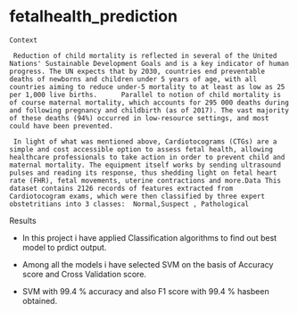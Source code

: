 # fetalhealth_prediction
    
    Context      
     
     Reduction of child mortality is reflected in several of the United Nations' Sustainable Development Goals and is a key indicator of human progress. The UN expects that by 2030, countries end preventable deaths of newborns and children under 5 years of age, with all countries aiming to reduce under‑5 mortality to at least as low as 25 per 1,000 live births.      Parallel to notion of child mortality is of course maternal mortality, which accounts for 295 000 deaths during and following pregnancy and childbirth (as of 2017). The vast majority of these deaths (94%) occurred in low-resource settings, and most could have been prevented.      
     
     In light of what was mentioned above, Cardiotocograms (CTGs) are a simple and cost accessible option to assess fetal health, allowing healthcare professionals to take action in order to prevent child and maternal mortality. The equipment itself works by sending ultrasound pulses and reading its response, thus shedding light on fetal heart rate (FHR), fetal movements, uterine contractions and more.Data This dataset contains 2126 records of features extracted from Cardiotocogram exams, which were then classified by three expert obstetritians into 3 classes:  Normal,Suspect , Pathological


Results

* In this project i have applied Classification algorithms to find out best model to prdict output.

* Among all the models i have selected SVM on the basis of Accuracy score and Cross Validation score.

* SVM with 99.4 % accuracy and also F1 score with 99.4 % hasbeen obtained.
